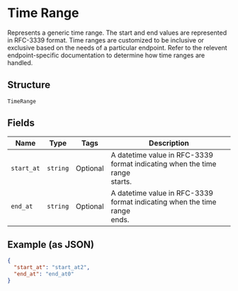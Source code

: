 
# Time Range

Represents a generic time range. The start and end values are
represented in RFC-3339 format. Time ranges are customized to be
inclusive or exclusive based on the needs of a particular endpoint.
Refer to the relevent endpoint-specific documentation to determine
how time ranges are handled.

## Structure

`TimeRange`

## Fields

| Name | Type | Tags | Description |
|  --- | --- | --- | --- |
| `start_at` | `string` | Optional | A datetime value in RFC-3339 format indicating when the time range<br>starts. |
| `end_at` | `string` | Optional | A datetime value in RFC-3339 format indicating when the time range<br>ends. |

## Example (as JSON)

```json
{
  "start_at": "start_at2",
  "end_at": "end_at0"
}
```

